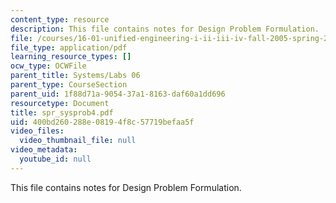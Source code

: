 ```yaml
---
content_type: resource
description: This file contains notes for Design Problem Formulation.
file: /courses/16-01-unified-engineering-i-ii-iii-iv-fall-2005-spring-2006/400bd260288e08194f8c57719befaa5f_spr_sysprob4.pdf
file_type: application/pdf
learning_resource_types: []
ocw_type: OCWFile
parent_title: Systems/Labs 06
parent_type: CourseSection
parent_uid: 1f88d71a-9054-37a1-8163-daf60a1dd696
resourcetype: Document
title: spr_sysprob4.pdf
uid: 400bd260-288e-0819-4f8c-57719befaa5f
video_files:
  video_thumbnail_file: null
video_metadata:
  youtube_id: null
---
```

This file contains notes for Design Problem Formulation.